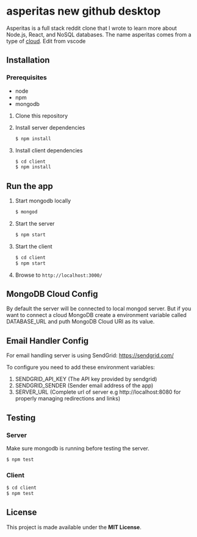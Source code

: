 # asperitas new github desktop

Asperitas is a full stack reddit clone that I wrote to learn more about Node.js, React, and NoSQL databases. The name asperitas comes from a type of [cloud](https://en.wikipedia.org/wiki/Asperitas_(cloud)). Edit from vscode

## Installation

### Prerequisites

* node
* npm
* mongodb

1. Clone this repository

2. Install server dependencies
    ```bash
    $ npm install
    ```
3. Install client dependencies
    ```bash
    $ cd client
    $ npm install
    ```

## Run the app

1. Start mongodb locally
    ```bash
    $ mongod
    ```
2. Start the server
    ```bash
    $ npm start
    ```
3. Start the client
    ```bash
    $ cd client
    $ npm start
    ```
4. Browse to `http://localhost:3000/`

## MongoDB Cloud Config
By default the server will be connected to local mongod server. But if you want to connect a cloud MongoDB create a environment variable called DATABASE_URL and puth MongoDB Cloud URI as its value.

## Email Handler Config
For email handling server is using SendGrid:
https://sendgrid.com/

To configure you need to add these environment variables: 
1. SENDGRID_API_KEY (The API key provided by sendgrid)
2. SENDGRID_SENDER (Sender email address of the app)
3. SERVER_URL (Complete url of server e.g http://localhost:8080 for properly managing redirections and links)


## Testing

### Server
Make sure mongodb is running before testing the server.
```bash
$ npm test
```

### Client
```bash
$ cd client
$ npm test
```

## License

This project is made available under the **MIT License**.
